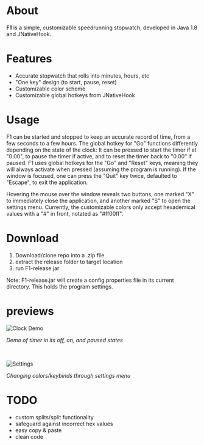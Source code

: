 # About
**F1** is a simple, customizable speedrunning stopwatch, developed in Java 1.8 and JNativeHook.

# Features
 - Accurate stopwatch that rolls into minutes, hours, etc
 - "One key" design (to start, pause, reset)
 - Customizable color scheme
 - Customizable global hotkeys from JNativeHook
 
# Usage
F1 can be started and stopped to keep an accurate record of time, from a few seconds to a few hours. The global hotkey for "Go" functions differently depending on the state of the clock: It can be pressed to start the timer if at "0.00", to pause the timer if active, and to reset the timer back to "0.00" if paused. F1 uses global hotkeys for the "Go" and "Reset" keys, meaning they will always activate when pressed (assuming the program is running). If the window is focused, one can press the "Quit" key twice, defaulted to "Escape", to exit the application. 

Hovering the mouse over the window reveals two buttons, one marked "X" to immediately close the application, and another marked "S" to open the settings menu. Currently, the customizable colors only accept hexademical values with a "#" in front, notated as "#ff00ff".

# Download
1. Download/clone repo into a .zip file
2. extract the release folder to target location
3. run F1-release.jar

Note: F1-release.jar will create a config.properties file in its current directory. This holds the program settings.

# previews
![Clock Demo](https://i.imgur.com/ipsyClh.gif)

*Demo of timer in its off, on, and paused states*

<br />


![Settings](https://i.imgur.com/ENao3Ln.gif)

*Changing colors/keybinds through settings menu*

# TODO
 - custom splits/split functionality
 - safeguard against incorrect hex values
 - easy copy & paste
 - clean code
 

